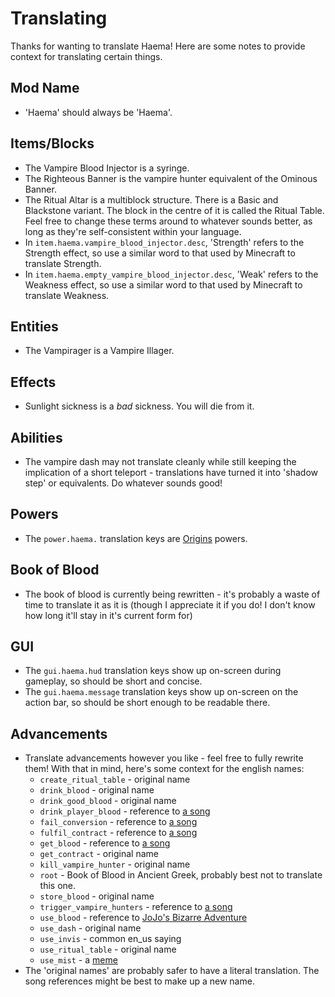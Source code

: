 # Translating

Thanks for wanting to translate Haema! Here are some notes to provide context for translating certain things.

## Mod Name

 - 'Haema' should always be 'Haema'.

## Items/Blocks

 - The Vampire Blood Injector is a syringe.
 - The Righteous Banner is the vampire hunter equivalent of the Ominous Banner.
 - The Ritual Altar is a multiblock structure. There is a Basic and Blackstone variant. The block in the centre of it is called the Ritual Table. Feel free to change these terms around to whatever sounds better, as long as they're self-consistent within your language.
 - In `item.haema.vampire_blood_injector.desc`, 'Strength' refers to the Strength effect, so use a similar word to that used by Minecraft to translate Strength.
 - In `item.haema.empty_vampire_blood_injector.desc`, 'Weak' refers to the Weakness effect, so use a similar word to that used by Minecraft to translate Weakness.

## Entities

 - The Vampirager is a Vampire Illager.

## Effects

 - Sunlight sickness is a *bad* sickness. You will die from it.

## Abilities

 - The vampire dash may not translate cleanly while still keeping the implication of a short teleport - translations have turned it into 'shadow step' or equivalents. Do whatever sounds good!

## Powers

 - The `power.haema.` translation keys are [Origins](https://github.com/Apace100/Origins) powers.

## Book of Blood

 - The book of blood is currently being rewritten - it's probably a waste of time to translate it as it is (though I appreciate it if you do! I don't know how long it'll stay in it's current form for)

## GUI

 - The `gui.haema.hud` translation keys show up on-screen during gameplay, so should be short and concise.
 - The `gui.haema.message` translation keys show up on-screen on the action bar, so should be short enough to be readable there.

## Advancements

 - Translate advancements however you like - feel free to fully rewrite them! With that in mind, here's some context for the english names:
   - `create_ritual_table` - original name
   - `drink_blood` - original name
   - `drink_good_blood` - original name
   - `drink_player_blood` - reference to [a song](https://www.youtube.com/watch?v=-jCpPsWQZEY)
   - `fail_conversion` - reference to [a song](https://www.youtube.com/watch?v=ODhMdujZeEY)
   - `fulfil_contract` - reference to [a song](https://www.youtube.com/watch?v=BjZ0dNCHR5U)
   - `get_blood` - reference to [a song](https://www.youtube.com/watch?v=uX3Gw82f6GU)
   - `get_contract` - original name
   - `kill_vampire_hunter` - original name
   - `root` - Book of Blood in Ancient Greek, probably best not to translate this one.
   - `store_blood` - original name
   - `trigger_vampire_hunters` - reference to [a song](https://www.youtube.com/watch?v=-jCpPsWQZEY)
   - `use_blood` - reference to [JoJo's Bizarre Adventure](https://www.youtube.com/watch?v=45WUhsq4d0I)
   - `use_dash` - original name
   - `use_invis` - common en_us saying
   - `use_ritual_table` - original name
   - `use_mist` - a [meme](https://knowyourmeme.com/memes/the-fog-is-coming)
 - The 'original names' are probably safer to have a literal translation. The song references might be best to make up a new name.

